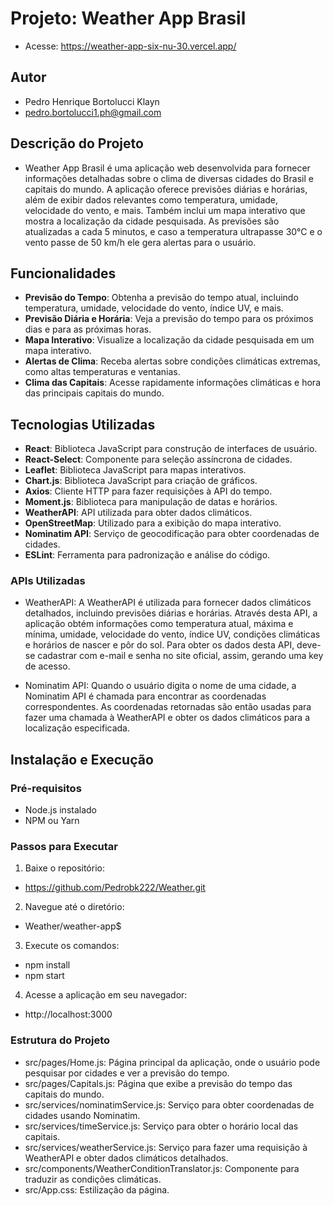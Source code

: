 # Projeto: Weather App Brasil

- Acesse: https://weather-app-six-nu-30.vercel.app/

## Autor

- Pedro Henrique Bortolucci Klayn
- pedro.bortolucci1.ph@gmail.com

## Descrição do Projeto

- Weather App Brasil é uma aplicação web desenvolvida para fornecer informações detalhadas sobre o clima de diversas cidades do Brasil e capitais do mundo. A aplicação oferece previsões diárias e horárias, além de exibir dados relevantes como temperatura, umidade, velocidade do vento, e mais. Também inclui um mapa interativo que mostra a localização da cidade pesquisada. As previsões são atualizadas a cada 5 minutos, e caso a temperatura ultrapasse 30°C e o vento passe de 50 km/h ele gera alertas para o usuário.

## Funcionalidades

- **Previsão do Tempo**: Obtenha a previsão do tempo atual, incluindo temperatura, umidade, velocidade do vento, índice UV, e mais.
- **Previsão Diária e Horária**: Veja a previsão do tempo para os próximos dias e para as próximas horas.
- **Mapa Interativo**: Visualize a localização da cidade pesquisada em um mapa interativo.
- **Alertas de Clima**: Receba alertas sobre condições climáticas extremas, como altas temperaturas e ventanias.
- **Clima das Capitais**: Acesse rapidamente informações climáticas e hora das principais capitais do mundo.

## Tecnologias Utilizadas

- **React**: Biblioteca JavaScript para construção de interfaces de usuário.
- **React-Select**: Componente para seleção assíncrona de cidades.
- **Leaflet**: Biblioteca JavaScript para mapas interativos.
- **Chart.js**: Biblioteca JavaScript para criação de gráficos.
- **Axios**: Cliente HTTP para fazer requisições à API do tempo.
- **Moment.js**: Biblioteca para manipulação de datas e horários.
- **WeatherAPI**: API utilizada para obter dados climáticos.
- **OpenStreetMap**: Utilizado para a exibição do mapa interativo.
- **Nominatim API**: Serviço de geocodificação para obter coordenadas de cidades.
- **ESLint**: Ferramenta para padronização e análise do código.
  
### APIs Utilizadas

- WeatherAPI: A WeatherAPI é utilizada para fornecer dados climáticos detalhados, incluindo previsões diárias e horárias. Através desta API, a aplicação obtém informações como temperatura atual, máxima e mínima, umidade, velocidade do vento, índice UV, condições climáticas e horários de nascer e pôr do sol. Para obter os dados desta API, deve-se cadastrar com e-mail e senha no site oficial, assim, gerando uma key de acesso.
  
- Nominatim API: Quando o usuário digita o nome de uma cidade, a Nominatim API é chamada para encontrar as coordenadas correspondentes. As coordenadas retornadas são então usadas para fazer uma chamada à WeatherAPI e obter os dados climáticos para a localização especificada.

## Instalação e Execução

### Pré-requisitos

- Node.js instalado
- NPM ou Yarn

### Passos para Executar

1. Baixe o repositório:

- https://github.com/Pedrobk222/Weather.git

2. Navegue até o diretório:

- Weather/weather-app$

3. Execute os comandos:

- npm install
- npm start

4. Acesse a aplicação em seu navegador:

- http://localhost:3000

### Estrutura do Projeto

- src/pages/Home.js: Página principal da aplicação, onde o usuário pode pesquisar por cidades e ver a previsão do tempo.
- src/pages/Capitals.js: Página que exibe a previsão do tempo das capitais do mundo.
- src/services/nominatimService.js: Serviço para obter coordenadas de cidades usando Nominatim.
- src/services/timeService.js: Serviço para obter o horário local das capitais.
- src/services/weatherService.js: Serviço para fazer uma requisição à WeatherAPI e obter dados climáticos detalhados.
- src/components/WeatherConditionTranslator.js: Componente para traduzir as condições climáticas.
- src/App.css: Estilização da página.




   
   
